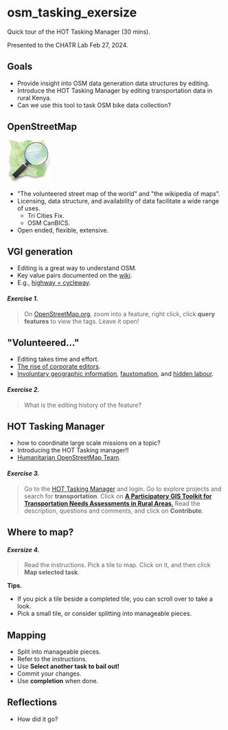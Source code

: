 # osm_tasking_exersize
Quick tour of the HOT Tasking Manager (30 mins).

Presented to the CHATR Lab Feb 27, 2024.

## Goals

- Provide insight into OSM data generation data structures by editing.
- Introduce the HOT Tasking Manager by editing transportation data in rural Kenya.
- Can we use this tool to task OSM bike data collection?


## OpenStreetMap

![OpenStreetmap](www/Openstreetmap_logo.svg.png)

- "The volunteered street map of the world" and "the wikipedia of maps".
- Licensing, data structure, and availability of data facilitate a wide range of 
uses.
   - Tri Cities Fix.
   - OSM CanBICS.
- Open ended, flexible, extensive.

## VGI generation

- Editing is a great way to understand OSM.
- Key value pairs documented on the [wiki](https://wiki.openstreetmap.org/).
- E.g., [highway = cycleway](https://wiki.openstreetmap.org/wiki/Tag:highway%3Dcycleway).

#### ***Exercise 1.*** 
> On [OpenStreetMap.org](https://www.openstreetmap.org), zoom into a feature, right click, click **query features** to view the tags. Leave it open!

## "Volunteered..."

- Editing takes time and effort.
- [The rise of corporate editors](https://www.mdpi.com/2220-9964/8/5/232).
- [Involuntary geographic information](https://doi.org/10.1080/00045608.2011.595657), [fauxtomation](https://logicmag.io/failure/the-automation-charade/), 
and [hidden labour](https://mitsloan.mit.edu/ideas-made-to-matter/hidden-work-created-artificial-intelligence-programs).

#### ***Exercise 2.*** 

> What is the editing history of the feature?

## HOT Tasking Manager

- how to coordinate large scale missions on a topic?
- Introducing the HOT Tasking manager!!
- [Humanitarian OpenStreetMap Team](https://www.hotosm.org/).

#### ***Exercise 3.***

> Go to the [HOT Tasking Manager](https://tasks.hotosm.org/) and login. Go to 
explore projects and search for **transportation**. Click on [**A Participatory GIS Toolkit for Transportation Needs Assessments in Rural Areas**.](https://tasks.hotosm.org/projects/12614) Read the description, questions and comments, and click on **Contribute**.

## Where to map?


#### ***Exersize 4.***

> Read the instructions. Pick a tile to map. Click on it, and then click **Map selected task**.

**Tips.** 

- If you pick a tile beside a completed tile, you can scroll over to take a look.
- Pick a small tile, or consider splitting into manageable pieces.

## Mapping

- Split into manageable pieces.
- Refer to the instructions.
- Use **Select another task to bail out!**
- Commit your changes.
- Use **completion** when done.

## Reflections

- How did it go?
